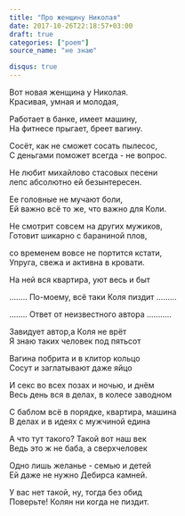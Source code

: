 ```yaml
---
title: "Про женщину Николая"
date: 2017-10-26T22:18:57+03:00
draft: true
categories: ["poem"]
source_name: "не знаю"

disqus: true
---
```

Вот новая женщина у Николая.  
Красивая, умная и молодая,  

Работает в банке, имеет машину,  
На фитнесе прыгает, бреет вагину.  

<!--more-->

Сосёт, как не сможет сосать пылесос,  
С деньгами поможет всегда - не вопрос.  

Не любит михайлово стасовых песени  
лепс абсолютно ей безынтересен.  

Ее головные не мучают боли,  
Ей важно всё то же, что важно для Коли.  

Не смотрит совсем на других мужиков,  
Готовит шикарно с бараниной плов,  

со временем вовсе не портится кстати,  
Упруга, свежа и активна в кровати.  

На ней вся квартира, уют весь и быт  

........ По-моему, всё таки Коля пиздит .........    

........ Ответ от неизвестного автора ...........

Завидует автор,а Коля не врёт  
Я знаю таких человек под пятьсот  

Вагина побрита и в клитор кольцо  
Сосут и заглатывают даже яйцо  

И секс во всех позах и ночью, и днём  
Весь день вся в делах, в колесе заводном  

С баблом всё в порядке, квартира, машина  
В делах и в идеях с мужчиной едина  

А что тут такого? Такой вот наш век  
Ведь это ж не баба, а сверхчеловек  

Одно лишь желанье - семью и детей  
Ей даже не нужно Дебирса камней.  

У вас нет такой, ну, тогда без обид  
Поверьте! Колян ни когда не пиздит.  
